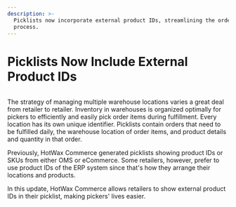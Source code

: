```yaml
---
description: >-
  Picklists now incorporate external product IDs, streamlining the order picking
  process.
---
```


# Picklists Now Include External Product IDs

<figure><img src="https://www.hotwax.co/hubfs/Product%20Updates%20and%20Release%20Notes/2022/September%202022/Product%20Updates/Feature%20image/Image%20(9).webp" alt=""><figcaption></figcaption></figure>

The strategy of managing multiple warehouse locations varies a great deal from retailer to retailer. Inventory in warehouses is organized optimally for pickers to efficiently and easily pick order items during fulfillment. Every location has its own unique identifier. Picklists contain orders that need to be fulfilled daily, the warehouse location of order items, and product details and quantity in that order.

Previously, HotWax Commerce generated picklists showing product IDs or SKUs from either OMS or eCommerce. Some retailers, however, prefer to use product IDs of the ERP system since that's how they arrange their locations and products.

In this update, HotWax Commerce allows retailers to show external product IDs in their picklist, making pickers' lives easier.
